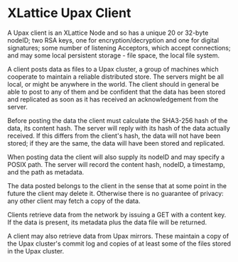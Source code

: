 <h1 class="appTop">XLattice Upax Client</h1>

A Upax client is an XLattice Node and so has a unique 20 or 32-byte nodeID;
two RSA keys, one for encryption/decryption and one for digital 
signatures; some number of listening Acceptors, which accept connections;
and may some local persistent storage - file space, the local file system.

A client posts data as files to a Upax cluster, a group of machines 
which cooperate to maintain a reliable distributed store.  The servers 
might be all local, or might be anywhere in the world.  The client 
should in general be able to post to any of them and be confident that
the data has been stored and replicated as soon as it has received an
acknowledgement from the server.

Before posting the data the client must calculate the SHA3-256 hash 
of the data, its content hash.  The server will reply with its hash
of the data actually received.  If this differs from the client's hash,
the data will not have been stored; if they are the same, the data will
have been stored and replicated.

When posting data the client will also supply its nodeID and may 
specify a POSIX path.  The server will record the content hash, 
nodeID, a timestamp, and the path as metadata.

The data posted belongs to the client in the sense that at some point
in the future the client may delete it.  Otherwise there is no 
guarantee of privacy: any other client may fetch a copy of the data.

Clients retrieve data from the network by issuing a GET with a 
content key.  If the data is present, its metadata plus the data file
will be returned.

A client may also retrieve data from Upax mirrors.  These maintain
a copy of the Upax cluster's commit log and copies of at least some
of the files stored in the Upax cluster.
